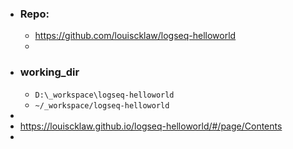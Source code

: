 - ### Repo:
	- https://github.com/louiscklaw/logseq-helloworld
	-
- ### working_dir
	- `D:\_workspace\logseq-helloworld`
	- `~/_workspace/logseq-helloworld`
-
- https://louiscklaw.github.io/logseq-helloworld/#/page/Contents
-